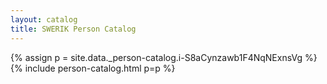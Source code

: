 ```yaml
---
layout: catalog
title: SWERIK Person Catalog
---
```

{% assign p = site.data._person-catalog.i-S8aCynzawb1F4NqNExnsVg %}
{% include person-catalog.html p=p %}

